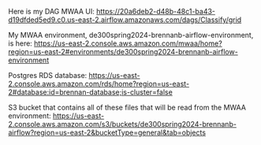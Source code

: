 Here is my DAG MWAA UI: https://20a6deb2-d48b-48c1-ba43-d19dfded5ed9.c0.us-east-2.airflow.amazonaws.com/dags/Classify/grid

My MWAA environment, de300spring2024-brennanb-airflow-environment, is here: https://us-east-2.console.aws.amazon.com/mwaa/home?region=us-east-2#environments/de300spring2024-brennanb-airflow-environment

Postgres RDS database: https://us-east-2.console.aws.amazon.com/rds/home?region=us-east-2#database:id=brennan-database;is-cluster=false

S3 bucket that contains all of these files that will be read from the MWAA environment: https://us-east-2.console.aws.amazon.com/s3/buckets/de300spring2024-brennanb-airflow?region=us-east-2&bucketType=general&tab=objects